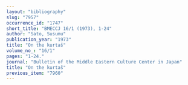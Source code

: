 ```yaml
---
layout: "bibliography"
slug: "7957"
occurrence_id: "1747"
short_title: "BMECCJ 16/1 (1973), 1-24"
author: "Sato, Susumu"
publication_year: "1973"
title: "On the kurtaš"
volume_no_: "16/1"
pages: "1-24."
journal: "Bulletin of the Middle Eastern Culture Center in Japan"
title: "On the kurtaš"
previous_item: "7960"
---
```


